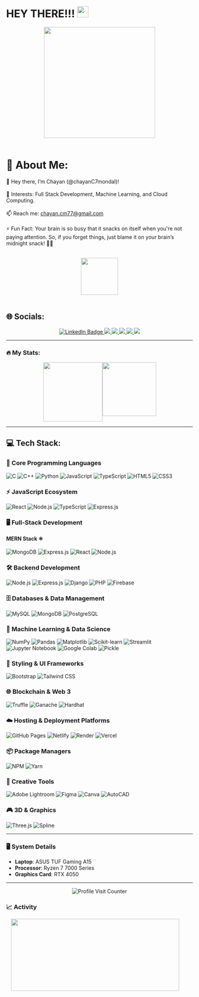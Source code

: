 <h1>
  HEY THERE!!!
  <img src="https://media.giphy.com/media/hvRJCLFzcasrR4ia7z/giphy.gif" width="30px"/>
</h1>
<div align="center">
  <img src="https://media.giphy.com/media/836HiJc7pgzy8iNXCn/giphy.gif" width="300"/>
</div>
<br>

<h1>💫 About Me:</h1>

👋 Hey there, I’m Chayan (@chayanC7mondal)!<br><br>
👀 Interests: Full Stack Development, Machine Learning, and Cloud Computing.<br><br>
📫 Reach me: chayan.cm77@gmail.com<br><br>
⚡ Fun Fact: Your brain is so busy that it snacks on itself when you're not paying attention. So, if you forget things, just blame it on your brain’s midnight snack! 🧠🍕

<br>

<div id="header" align="center">
  <img src="https://media.giphy.com/media/M9gbBd9nbDrOTu1Mqx/giphy.gif" width="100"/>
</div>

<br>
<h2>🌐 Socials:</h2>
<div id="badges" align="center">
  <a href="https://www.linkedin.com/in/chayan-mondal-881962177/" target="_blank">
    <img src="https://img.shields.io/badge/LinkedIn-blue?style=for-the-badge&logo=linkedin&logoColor=white" alt="LinkedIn Badge"/>
  </a>
  <a href="https://www.instagram.com/chayan.mondal_?igsh=Z3RuOW1iaGg5aGFx">
    <img src="https://img.shields.io/badge/Instagram-E4405F?style=for-the-badge&logo=instagram&logoColor=white"> 
  </a>
  <a href="https://chayan-mondal.vercel.app/">
    <img src="https://img.shields.io/badge/Portfolio-255E63?style=for-the-badge&logo=About.me&logoColor=white">
  </a>
  <a href="your-twitter-URL">
    <img src="https://img.shields.io/badge/Reddit-FF4500?style=for-the-badge&logo=reddit&logoColor=white">
  </a>
  <a href="https://bio.link/chayanmondal">
    <img src="https://img.shields.io/badge/bio.link-000000%7D?style=for-the-badge&logo=biolink&logoColor=white">
  </a>
  <a href="https://stackoverflow.com/users/23888792/chayan-mondal">
    <img src="https://img.shields.io/badge/Stack_Overflow-FE7A16?style=for-the-badge&logo=stack-overflow&logoColor=white">
  </a> 
</div>

---

### :fire: My Stats:
<div style="display:flex;flex-direction:row;justify-content:center;">
 <img height="160" src="https://streak-stats.demolab.com?user=chayanC7mondal&theme=bear&hide_border=true&border_radius=6.3)](https://git.io/streak-stats)">
 <img height="145" src="https://github-readme-stats.vercel.app/api?username=chayanC7mondal&show_icons=true&theme=tokyonight">
</div>

---

## 💻 Tech Stack:

### 🚀 Core Programming Languages
![C](https://img.shields.io/badge/C-%2300599C.svg?style=for-the-badge&logo=c&logoColor=white) 
![C++](https://img.shields.io/badge/C++-%2300599C.svg?style=for-the-badge&logo=c%2B%2B&logoColor=white)
![Python](https://img.shields.io/badge/Python-%233776AB.svg?style=for-the-badge&logo=python&logoColor=white)
![JavaScript](https://img.shields.io/badge/JavaScript-%23F7DF1E.svg?style=for-the-badge&logo=javascript&logoColor=black) 
![TypeScript](https://img.shields.io/badge/TypeScript-%23007ACC.svg?style=for-the-badge&logo=typescript&logoColor=white)
![HTML5](https://img.shields.io/badge/HTML5-%23E34F26.svg?style=for-the-badge&logo=html5&logoColor=white) 
![CSS3](https://img.shields.io/badge/CSS3-%231572B6.svg?style=for-the-badge&logo=css3&logoColor=white) 

### ⚡ JavaScript Ecosystem
![React](https://img.shields.io/badge/React-%2361DAFB.svg?style=for-the-badge&logo=react&logoColor=black) 
![Node.js](https://img.shields.io/badge/Node.js-%23339933.svg?style=for-the-badge&logo=node.js&logoColor=white)
![TypeScript](https://img.shields.io/badge/TypeScript-%23007ACC.svg?style=for-the-badge&logo=typescript&logoColor=white)
![Express.js](https://img.shields.io/badge/Express.js-%23000000.svg?style=for-the-badge&logo=express&logoColor=white)

### 🖥️ Full-Stack Development
#### **MERN Stack** ⚛️
![MongoDB](https://img.shields.io/badge/MongoDB-%2347A248.svg?style=for-the-badge&logo=mongodb&logoColor=white) 
![Express.js](https://img.shields.io/badge/Express.js-%23000000.svg?style=for-the-badge&logo=express&logoColor=white) 
![React](https://img.shields.io/badge/React-%2361DAFB.svg?style=for-the-badge&logo=react&logoColor=black) 
![Node.js](https://img.shields.io/badge/Node.js-%23339933.svg?style=for-the-badge&logo=node.js&logoColor=white)

### 🛠️ Backend Development
![Node.js](https://img.shields.io/badge/Node.js-%23339933.svg?style=for-the-badge&logo=node.js&logoColor=white)
![Express.js](https://img.shields.io/badge/Express.js-%23000000.svg?style=for-the-badge&logo=express&logoColor=white)
![Django](https://img.shields.io/badge/Django-%23092E20.svg?style=for-the-badge&logo=django&logoColor=white)
![PHP](https://img.shields.io/badge/PHP-%23777BB4.svg?style=for-the-badge&logo=php&logoColor=white)
![Firebase](https://img.shields.io/badge/Firebase-%23FFCA28.svg?style=for-the-badge&logo=firebase&logoColor=black)

### 🗄️ Databases & Data Management
![MySQL](https://img.shields.io/badge/MySQL-%2300f.svg?style=for-the-badge&logo=mysql&logoColor=white) 
![MongoDB](https://img.shields.io/badge/MongoDB-%2347A248.svg?style=for-the-badge&logo=mongodb&logoColor=white)
![PostgreSQL](https://img.shields.io/badge/PostgreSQL-%23336791.svg?style=for-the-badge&logo=postgresql&logoColor=white)

### 🤖 Machine Learning & Data Science
![NumPy](https://img.shields.io/badge/NumPy-%23013243.svg?style=for-the-badge&logo=numpy&logoColor=white)
![Pandas](https://img.shields.io/badge/Pandas-%23150458.svg?style=for-the-badge&logo=pandas&logoColor=white)
![Matplotlib](https://img.shields.io/badge/Matplotlib-%23F37626.svg?style=for-the-badge&logo=python&logoColor=white)
![Scikit-learn](https://img.shields.io/badge/scikit--learn-%23F7931E.svg?style=for-the-badge&logo=scikit-learn&logoColor=white)
![Streamlit](https://img.shields.io/badge/Streamlit-%23FF4B4B.svg?style=for-the-badge&logo=streamlit&logoColor=white)
![Jupyter Notebook](https://img.shields.io/badge/Jupyter-%23F37626.svg?style=for-the-badge&logo=jupyter&logoColor=white)
![Google Colab](https://img.shields.io/badge/Google%20Colab-%23F9AB00.svg?style=for-the-badge&logo=google-colab&logoColor=white)
![Pickle](https://img.shields.io/badge/Pickle-%23FF7043.svg?style=for-the-badge&logo=python&logoColor=white)

### 🎨 Styling & UI Frameworks
![Bootstrap](https://img.shields.io/badge/Bootstrap-%23563D7C.svg?style=for-the-badge&logo=bootstrap&logoColor=white)
![Tailwind CSS](https://img.shields.io/badge/Tailwind_CSS-%2338B2AC.svg?style=for-the-badge&logo=tailwind-css&logoColor=white)

### 🌐 Blockchain & Web 3
![Truffle](https://img.shields.io/badge/Truffle-%23060707.svg?style=for-the-badge&logo=truffle&logoColor=white)
![Ganache](https://img.shields.io/badge/Ganache-%23f78c40.svg?style=for-the-badge&logo=ganache&logoColor=white)
![Hardhat](https://img.shields.io/badge/Hardhat-%23e3b341.svg?style=for-the-badge&logo=ethereum&logoColor=black)


### ☁️ Hosting & Deployment Platforms
![GitHub Pages](https://img.shields.io/badge/GitHub%20Pages-%23000000.svg?style=for-the-badge&logo=github&logoColor=white) 
![Netlify](https://img.shields.io/badge/Netlify-%23000000.svg?style=for-the-badge&logo=netlify&logoColor=%2361DAFB) 
![Render](https://img.shields.io/badge/Render-%2363B5F6.svg?style=for-the-badge&logo=render&logoColor=white) 
![Vercel](https://img.shields.io/badge/Vercel-%23000000.svg?style=for-the-badge&logo=vercel&logoColor=white)




### 📦 Package Managers
![NPM](https://img.shields.io/badge/NPM-%23CB3837.svg?style=for-the-badge&logo=npm&logoColor=white) 
![Yarn](https://img.shields.io/badge/Yarn-%232C8EBB.svg?style=for-the-badge&logo=yarn&logoColor=white)




### 🎨 Creative Tools
![Adobe Lightroom](https://img.shields.io/badge/Adobe%20Lightroom-%2338B2AC.svg?style=for-the-badge&logo=adobe%20lightroom&logoColor=white)
![Figma](https://img.shields.io/badge/Figma-%23F24E1E.svg?style=for-the-badge&logo=figma&logoColor=white)
![Canva](https://img.shields.io/badge/Canva-%2300C4CC.svg?style=for-the-badge&logo=canva&logoColor=white)
![AutoCAD](https://img.shields.io/badge/AutoCAD-%23FF0000.svg?style=for-the-badge&logo=autodesk&logoColor=white)

### 🎮 3D & Graphics
![Three.js](https://img.shields.io/badge/Three.js-%23000000.svg?style=for-the-badge&logo=three.js&logoColor=white)
![Spline](https://img.shields.io/badge/Spline-%23FFAB00.svg?style=for-the-badge&logo=spline&logoColor=white)


---


### 🖥️ System Details
- **Laptop**: ASUS TUF Gaming A15
- **Processor**: Ryzen 7 7000 Series
- **Graphics Card**: RTX 4050
---
<div align="center">
  <img src="https://komarev.com/ghpvc/?username=chayanC7mondal&style=for-the-badge&color=blue" alt="Profile Visit Counter"/>
</div>



### 📈 Activity
<div style="display:flex;justify-content:center;">
 <img width="95%" height="195px" src="https://github-readme-activity-graph.vercel.app/graph?username=chayanC7mondal&theme=react&bg_color=20232a&hide_border=true">
</div>
